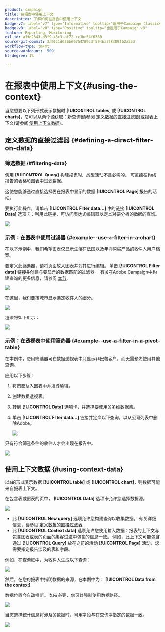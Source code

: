 ```yaml
---
product: campaign
title: 在报表中使用上下文
description: 了解如何在报告中使用上下文
badge-v7: label="v7" type="Informative" tooltip="适用于Campaign Classicv7"
badge-v8: label="v8" type="Positive" tooltip="也适用于Campaign v8"
feature: Reporting, Monitoring
exl-id: a19e2843-d3f9-48c3-af72-cc1bc54f6360
source-git-commit: 3a9b21d626b60754789c3f594ba798309f62a553
workflow-type: tm+mt
source-wordcount: '509'
ht-degree: 1%

---
```


# 在报表中使用上下文{#using-the-context}



当您想要以下列形式表示数据时 **[!UICONTROL tables]** 或 **[!UICONTROL charts]**，它可以从两个源获取：新查询(请参阅 [定义数据的直接过滤器](#defining-a-direct-filter-on-data))或报表上下文(请参阅 [使用上下文数据](#using-context-data))。

## 定义数据的直接过滤器 {#defining-a-direct-filter-on-data}

### 筛选数据 {#filtering-data}

使用 **[!UICONTROL Query]** 构建报表时，类型活动不是必需的。 可直接在构成报告的表格和图表中过滤数据。

这使您能够通过直接选择要在报表中显示的数据 **[!UICONTROL Page]** 报告的活动。

要执行此操作，请单击 **[!UICONTROL Filter data...]** 中的链接 **[!UICONTROL Data]** 选项卡：利用此链接，可访问表达式编辑器以定义对要分析的数据的查询。

![](assets/reporting_filter_data_from_page.png)

### 示例：在图表中使用过滤器 {#example--use-a-filter-in-a-chart}

在以下示例中，我们希望图表仅显示生活在法国以及年内购买产品的收件人用户档案。

要定义此筛选器，请将页面放入图表并对其进行编辑。 单击 **[!UICONTROL Filter data]** 链接并创建与要显示的数据匹配的过滤器。 有关在Adobe Campaign中构建查询的更多信息，请参阅 [本节](../../platform/using/about-queries-in-campaign.md).

![](assets/s_ncs_advuser_report_wizard_029.png)

在这里，我们要按城市显示选定收件人的细分。

![](assets/reporting_graph_with_2vars.png)

渲染将如下所示：

![](assets/reporting_graph_with_2vars_preview.png)

### 示例：在透视表中使用筛选器 {#example--use-a-filter-in-a-pivot-table}

在本例中，使用筛选器可在数据透视表中只显示非巴黎客户，而无需预先使用其他查询。

应用以下步骤：

1. 将页面放入图表中并进行编辑。
1. 创建数据透视表。
1. 转到 **[!UICONTROL Data]** 选项卡，并选择要使用的多维数据集。
1. 单击 **[!UICONTROL Filter data...]** 链接并定义以下查询，以从公司列表中删除Adobe。

   ![](assets/s_ncs_advuser_report_display_03.png)

只有符合筛选条件的收件人才会出现在报告中。

![](assets/s_ncs_advuser_report_display_04.png)

## 使用上下文数据 {#using-context-data}

以a的形式表示数据 **[!UICONTROL table]** 或 **[!UICONTROL chart]**，则数据可能来自报表上下文。

在包含表或图表的页中， **[!UICONTROL Data]** 选项卡允许您选择数据源。

![](assets/s_ncs_advuser_report_datasource_3.png)

* 此 **[!UICONTROL New query]** 选项允许您构建查询以收集数据。 有关详细信息，请参见 [定义数据的直接过滤器](#defining-a-direct-filter-on-data).
* 此 **[!UICONTROL Context data]** 选项允许您使用输入数据：报表的上下文与包含图表或表的页面的集客过渡中包含的信息一致。 例如，此上下文可能包含通过 **[!UICONTROL Query]** 放在之前的活动 **[!UICONTROL Page]** 活动，您需要指定报告涉及的表和字段。

例如，在查询框中，为收件人生成以下查询：

![](assets/s_ncs_advuser_report_datasource_2.png)

然后，在您的报表中指明数据的来源，在本例中为： **[!UICONTROL Data from the context]**.

数据位置会自动推断。 如有必要，您可以强制使用数据路径。

![](assets/s_ncs_advuser_report_datasource_4.png)

当您选择统计信息将涉及的数据时，可用字段与在查询中指定的数据一致。

![](assets/s_ncs_advuser_report_datasource_1.png)
